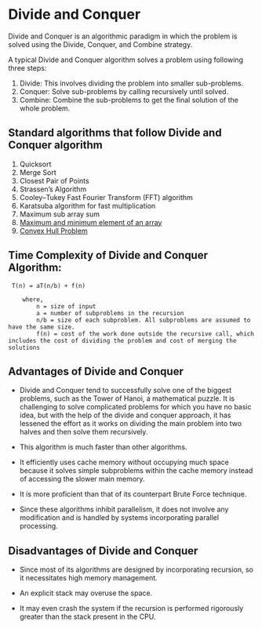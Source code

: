 # Divide and Conquer
Divide and Conquer is an algorithmic paradigm in which the problem is solved using the Divide, Conquer, and Combine strategy.

A typical Divide and Conquer algorithm solves a problem using following three steps:

1. Divide: This involves dividing the problem into smaller sub-problems.
2. Conquer: Solve sub-problems by calling recursively until solved.
3. Combine: Combine the sub-problems to get the final solution of the whole problem.



## Standard algorithms that follow Divide and Conquer algorithm

1. Quicksort
2. Merge Sort
3. Closest Pair of Points
4. Strassen’s Algorithm
5. Cooley–Tukey Fast Fourier Transform (FFT) algorithm
6. Karatsuba algorithm for fast multiplication 
7. Maximum sub array sum
8. [Maximum and minimum element of an array](Maximum%20and%20minium%20of%20an%20array/readme.md)
9. [Convex Hull Problem](Convex%20Hull%20Problem/Readme.md)

## Time Complexity of Divide and Conquer Algorithm:
```
 T(n) = aT(n/b) + f(n)
    
    where,
        n = size of input
        a = number of subproblems in the recursion
        n/b = size of each subproblem. All subproblems are assumed to have the same size.
        f(n) = cost of the work done outside the recursive call, which includes the cost of dividing the problem and cost of merging the solutions
```

## Advantages of Divide and Conquer

- Divide and Conquer tend to successfully solve one of the biggest problems, such as the Tower of Hanoi, a mathematical puzzle. It is challenging to solve complicated problems for which you have no basic idea, but with the help of the divide and conquer approach, it has lessened the effort as it works on dividing the main problem into two halves and then solve them recursively. 

- This algorithm is much faster than other algorithms.

- It efficiently uses cache memory without occupying much space because it solves simple subproblems within the cache memory instead of accessing the slower main memory.

- It is more proficient than that of its counterpart Brute Force technique.

- Since these algorithms inhibit parallelism, it does not involve any modification and is handled by systems incorporating parallel processing.

## Disadvantages of Divide and Conquer

- Since most of its algorithms are designed by incorporating recursion, so it necessitates high memory management.

- An explicit stack may overuse the space.

- It may even crash the system if the recursion is performed rigorously greater than the stack present in the CPU.
